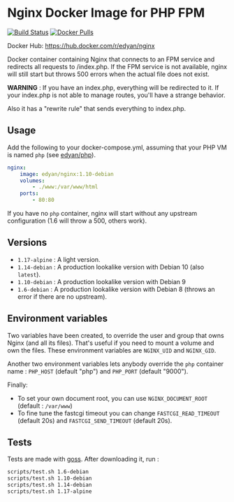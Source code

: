 # Nginx Docker Image for PHP FPM
[![Build Status](https://travis-ci.com/edyan/docker-nginx.svg?branch=master)](https://travis-ci.com/edyan/docker-nginx)
[![Docker Pulls](https://img.shields.io/docker/pulls/edyan/nginx.svg)](https://hub.docker.com/r/edyan/nginx/)

Docker Hub: https://hub.docker.com/r/edyan/nginx

Docker container containing Nginx that connects to an FPM service and redirects
all requests to /index.php. 
If the FPM service is not available, nginx will still start but throws 
500 errors when the actual file does not exist.

**WARNING** : If you have an index.php, everything will be redirected to it. If your index.php
is not able to manage routes, you'll have a strange behavior. 

Also it has a "rewrite rule" that sends everything to index.php.

## Usage
Add the following to your docker-compose.yml, assuming that your PHP VM is named `php` (see  [edyan/php](https://github.com/edyan/docker-php)).

```yaml
nginx:
    image: edyan/nginx:1.10-debian
    volumes:
        - ./www:/var/www/html
    ports:
        - 80:80
```

If you have no `php` container, nginx will start without any upstream configuration (1.6 will throw a 500, others work).


## Versions
* `1.17-alpine` : A light version.
* `1.14-debian` : A production lookalike version with Debian 10 (also `latest`).
* `1.10-debian` : A production lookalike version with Debian 9
* `1.6-debian` : A production lookalike version with Debian 8 (throws an error if there are no upstream).


## Environment variables
Two variables have been created, to override the user and group that owns Nginx 
(and all its files). That's useful if you need to mount a volume and own the files. 
These environment variables are `NGINX_UID` and `NGINX_GID`.

Another two environment variables lets anybody override the `php` container name : 
`PHP_HOST` (default "php") and `PHP_PORT` (default "9000").


Finally: 
* To set your own document root, you can use `NGINX_DOCUMENT_ROOT` (default : `/var/www`) 
* To fine tune the fastcgi timeout you can change 
`FASTCGI_READ_TIMEOUT` (default 20s) and `FASTCGI_SEND_TIMEOUT` (default 20s).


## Tests
Tests are made with [goss](https://github.com/aelsabbahy/goss). After downloading it, run :
```bash
scripts/test.sh 1.6-debian
scripts/test.sh 1.10-debian
scripts/test.sh 1.14-debian
scripts/test.sh 1.17-alpine
```
